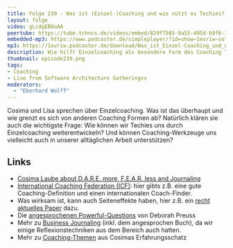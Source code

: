 ```yaml
---
title: Folge 239 - Was ist (Einzel-)Coaching und wie nützt es Techies? mit Cosima Laube und Lisa Schäfer
layout: folge
video: gLcdgEBOoAA
peertube: https://tube.tchncs.de/videos/embed/829f7565-9a55-495d-b9f6-342821893e66
embedded-mp3: https://www.podcaster.de/simpleplayer/?id=show~1evriw~software-architektur-im-stream~pod-2440dc5af5f5e8d5b34bd19894&v=1731182459
mp3: https://1evriw.podcaster.de/download/Was_ist_Einzel-Coaching_und_wie_nuetzt_es_Techies.mp3
description: Wie hilft Einzelcoaching als besondere Form des Coaching Techies? Wie können Coaching-Werkzeuge in der alltäglichen Arbeit unterstützen?
thumbnail: episode239.png
tags:
- Coaching
- Live from Software Architecture Gatheringxs
moderators:
  - "Eberhard Wolff"
---
```


Cosima und Lisa sprechen über Einzelcoaching. Was ist das überhaupt
und wie grenzt es sich von anderen Coaching Formen ab? Natürlich
klären sie auch die wichtigste Frage: Wie können wir Techies uns durch
Einzelcoaching weiterentwickeln? Und können Coaching-Werkzeuge uns
vielleicht auch in unserer alltäglichen Arbeit unterstützen?

## Links

* [Cosima Laube about D.A.R.E. more, F.E.A.R. less and Journaling](/2021/10/14/episode83.html)
* [International Coaching Federation
  (ICF)](https://coachingfederation.org/about): hier gibts z.B. eine
  gute Coaching-Definition und einen internationalen Coach-Finder.
* Was wirksam ist, kann auch Seiteneffekte haben, hier z.B. ein [recht
  aktuelles Paper](https://www.researchgate.net/publication/305623958_Side_Effects_of_Business_Coaching_and_Their_Predictors_From_the_Coachees'_Perspective) dazu.
* Die [angesprochenen
  Powerful-Questions](https://abiggergame.today/powerfulquestions/)
  von Deborah Preuss
* Mehr zu [Business
  Journaling](https://www.respectandadapt.rocks/business-journaling)
  (inkl. dem angesprochen Buch), da wir einige Reflexionstechniken aus
  dem Bereich auch hatten.
* Mehr zu
  [Coaching-Themen](https://leadership-coaching.respectandadapt.rocks/coaching-themen)
  aus Cosimas Erfahrungsschatz
